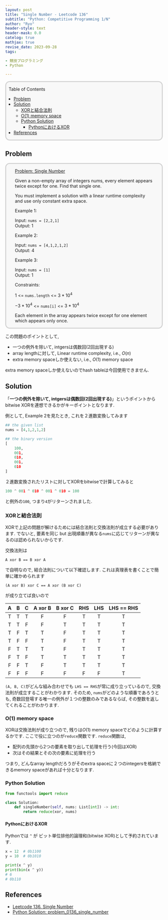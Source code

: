 ```yaml
---
layout: post
title: "Single Number - Leetcode 136"
subtitle: "Python: Competitive Programming 1/N"
author: "Ryo"
header-style: text
header-mask: 0.0
catelog: true
mathjax: true
revise_date: 2023-09-28
tags:

- 競技プログラミング
- Python

---
```


<div style='border-radius: 1em; border-style:solid; border-color:#D3D3D3; background-color:#F8F8F8'>

<p class="h4">&nbsp;&nbsp;Table of Contents</p>

<!-- START doctoc generated TOC please keep comment here to allow auto update -->
<!-- DON'T EDIT THIS SECTION, INSTEAD RE-RUN doctoc TO UPDATE -->

- [Problem](#problem)
- [Solution](#solution)
  - [XORと結合法則](#xor%E3%81%A8%E7%B5%90%E5%90%88%E6%B3%95%E5%89%87)
  - [O(1) memory space](#o1-memory-space)
  - [Python Solution](#python-solution)
    - [PythonにおけるXOR](#python%E3%81%AB%E3%81%8A%E3%81%91%E3%82%8Bxor)
- [References](#references)

<!-- END doctoc generated TOC please keep comment here to allow auto update -->


</div>

## Problem

<div style='padding-left: 2em; padding-right: 2em; border-radius: 1em; border-style:solid; border-color:#D3D3D3; background-color:#F8F8F8'>
<p class="h4"><ins>Problem: Single Number</ins></p>

Given a non-empty array of integers nums, every element appears twice except for one. Find that single one.

You must implement a solution with a linear runtime complexity and use only constant extra space.

 
Example 1:

Input: `nums = [2,2,1]`<br>
Output: 1<br>

Example 2:

Input: `nums = [4,1,2,1,2]`<br>
Output: 4<br>

Example 3:

Input: `nums = [1]`<br>
Output: 1
 

Constraints:

$1$ <= `nums.length` <= $3 * 10^4$

$-3 * 10^4$  <= `nums[i]` <= $3 * 10^4$

Each element in the array appears twice except for one element which appears only once.

</div>


この問題のポイントとして, 

- 一つの例外を除いて, intgersは偶数回(2回出現する)
- array lengthに対して, Linear runtime complexity, i.e., $O(n)$
- extra memory spaceしか使えない, i.e.,  $O(1)$ memory space

extra memory spaceしか使えないのでhash tableは今回使用できません.

## Solution

「**一つの例外を除いて, intgersは偶数回(2回出現する)**」というポイントから
bitwise XORを連想できるかがキーポイントとなります.

例として, Example 2を見たとき, これを２進数変換してみます

```python
## the given list
nums = [4,1,2,1,2]

## the binary version
[
    100,
    001,
    010,
    001,
    010
]
```

２進数変換されたリストに対してXORをbitwiseで計算してみると

```python
100 ^ 001 ^ 010 ^ 001 ^ 010 = 100
```

と例外の`100`, つまり`4`がリターンされました.

### XORと結合法則

XORで上記の問題が解けるためには結合法則と交換法則が成立する必要があります. 
でないと, 要素を同じ but 出現順番が異なる`nums`に応じてリターンが異なるのは認められないからです.

交換法則は

```
A xor B == B xor A
```

で自明なので, 結合法則について以下確認します.
これは真理表を書くことで簡単に確かめられます

```
(A xor B) xor C == A xor (B xor C)
```

が成り立てば良いので

|A|B|C|A xor B|B xor C|RHS|LHS|LHS == RHS|
|:---:|:---:|:---:|:---:|:---:|:---:|:---:|:---:|
|T|T|T|F|F|T|T|T|
|T|T|F|F|T|T|T|T|
|T|F|T|T|F|T|T|T|
|T|F|F|T|F|T|T|T|
|F|T|T|T|F|T|T|T|
|F|T|F|T|T|T|T|T|
|F|F|T|F|T|T|T|T|
|F|F|F|F|F|F|F|T|

`(A, B, C)`がどんな組み合わせでも `LHS == RHS`が常に成り立っているので, 交換法則が成立することがわかります. そのため, `nums`がどのような順番であろうとも, 奇数回登場する唯一の例外が１つの整数のみであるならば, その整数を返してくれることがわかります.

### O(1) memory space

XORは交換法則が成り立つので, 残りは$O(1)$ memory spaceでどのように計算するかです.
ここで役に立つのが`reduce`関数です. `reduce`関数は, 

- 配列の先頭から2つの要素を取り出して処理を行う(今回はXOR)
- 次はその結果とその次の要素に処理を行う

つまり, どんなarray lengthだろうがそのextra spaceに２つのintegersを格納できるmemory spaceがあれば十分となります.

### Python Solution

```python
from functools import reduce

class Solution:
    def singleNumber(self, nums: List[int]) -> int:
        return reduce(xor, nums)
```

#### PythonにおけるXOR

Pythonでは `^` が ビット単位排他的論理和(bitwise XOR)として予約されています.

```python
x = 12  # 0b1100
y = 10  # 0b1010

print(x ^ y)
print(bin(x ^ y))
# 6
# 0b110
```


References
--------------

- [Leetcode 136. Single Number](https://leetcode.com/problems/single-number/)
- [Python Solution: problem_0136_single_number](https://github.com/RyoNakagami/PythonCompetitiveProgramming/blob/main/Leetcode/problem_0136_single_number.py)